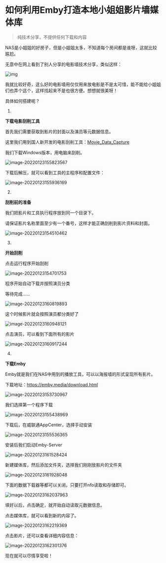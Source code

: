 # 如何利用Emby打造本地小姐姐影片墙媒体库

> 纯技术分享，不提供任何下载和内容

NAS是小姐姐的好房子，但是小姐姐太多，不知道每个房间都是谁呀，这就比较尴尬。

无意中在网上看到了别人分享的电影墙技术分享，类似这样：

![img](https://ossimg.yzitc.com/2022/01/23/8cc703b87e6ad.jpg)

我就比较好奇，这么好的电影墙用仅仅用来放电影是不是太可惜，能不能给小姐姐们也弄个这个，这样找起来不是也很方便。想想就很美呀！

具体如何搭建呢？

1.

**下载电影刮削工具**

首先我们需要获取到影片的封面以及演员等元数据信息。

这里我们用到国人新开发的电影刮削工具：[Movie_Data_Capture](https://github.com/yoshiko2/Movie_Data_Capture)

我们下载Windows版本，用电脑来刮削。

![image-20220123155823567](https://ossimg.yzitc.com/2022/01/23/96329101ba0cb.png)

下载后解压，就可以看到工具的主程序和配置文件：

![image-20220123155936169](https://ossimg.yzitc.com/2022/01/23/8da92860340be.png)

2.

**刮削前的准备**

我们把影片和工具执行程序放到同一个目录下。

请保证影片名称里面至少有一个番号，这样才能正确刮削到影片资料和封面。

![image-20220123154510462](https://ossimg.yzitc.com/2022/01/23/afb760509a530.png)

3.

**开始刮削**

点击运行程序开始刮削

![image-20220123154701753](https://ossimg.yzitc.com/2022/01/23/44d4d9984d511.png)

程序开始自动下载并按照演员分类

等待完成……

![image-20220123160819893](https://ossimg.yzitc.com/2022/01/23/edbe2d0ce28ef.png)

这个时候影片就会按照演员都分类好了

![image-20220123160948121](https://ossimg.yzitc.com/2022/01/23/3963beea58a82.png)

点击演员，可以看到下面所有的影片

![image-20220123160917244](https://ossimg.yzitc.com/2022/01/23/3261359ce3af8.png)

4.

**下载Emby**

Emby就是我们在NAS中用到的播放工具，可以以海报墙的形式呈现所有影片。

下载地址：https://emby.media/download.html

![image-20220123153730967](https://ossimg.yzitc.com/2022/01/23/e792c8d24e812.png)

我们选择第一个程序下载

![image-20220123155438969](https://ossimg.yzitc.com/2022/01/23/23d5d46d39ca6.png)

下载后，在威联通AppCenter，选择手动安装

![image-20220123155536365](https://ossimg.yzitc.com/2022/01/23/2e3e3f61c2324.png)

安装后我们启动Emby-Server

![image-20220123161528424](https://ossimg.yzitc.com/2022/01/23/2fc7514f6e5b7.png)

新建媒体库，然后添加文件夹，选择我们刚刚放影片的文件夹

![image-20220123161928048](https://ossimg.yzitc.com/2022/01/23/542331b51edf9.png)

下面的数据下载器等都可以关闭，只要打开nfo读取和存储即可。

![image-20220123162037963](https://ossimg.yzitc.com/2022/01/23/b1244bf2e7cfa.png)

填好以后，点击确定，就开始自动读取元数据信息。

点击媒体库，就可以看到新的内容了。

![image-20220123162219369](https://ossimg.yzitc.com/2022/01/23/a8965eab0113c.png)

点击影片，还可以查看详细内容信息：

![image-20220123162301376](https://ossimg.yzitc.com/2022/01/23/a2dc23167c153.png)

现在就可以尽情享受啦！